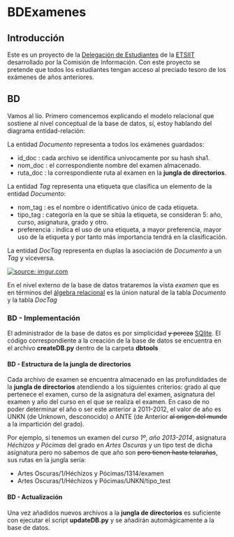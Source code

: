 # BDExamenes
## Introducción
Este es un proyecto de la [Delegación de Estudiantes](http://deiit.ugr.es/) de la [ETSIIT](http://etsiit.ugr.es/) desarrollado por la Comisión de Información. Con este proyecto se pretende que todos los estudiantes tengan acceso al preciado tesoro de los exámenes de años anteriores.
## BD
Vamos al lío. Primero comencemos explicando el modelo relacional que sostiene al nivel conceptual de la base de datos, sí, estoy hablando del diagrama entidad-relación:

La entidad *Documento* representa a todos los exámenes guardados:
  - id_doc : cada archivo se identifica univocamente por su hash sha1.
  - nom_doc : el correspondiente nombre del examen almacenado.
  - ruta_doc : la correspondiente ruta al examen en la **jungla de directorios**.

La entidad *Tag* representa una etiqueta que clasifica un elemento de la entidad *Documento*:
  - nom_tag : es el nombre o identificativo único de cada etiqueta.
  - tipo_tag : categoría en la que se sitúa la etiqueta, se consideran 5: año, curso, asignatura, grado y otro.
  - preferencia : indica el uso de una etiqueta, a mayor preferencia, mayor uso de la etiqueta y por tanto más importancia tendrá en la clasificación.

La entidad *DocTag* representa en duplas la asociación de *Documento* a un *Tag* y viceversa. 

<a href="http://imgur.com/yNXJwKs"><img src="http://i.imgur.com/yNXJwKs.png" title="source: imgur.com" /></a>

En el nivel externo de la base de datos trataremos la vista *examen* que es en términos del [álgebra relacional](https://es.wikipedia.org/wiki/%C3%81lgebra_relacional) es la únion natural de la tabla *Documento* y la tabla *DocTag*

### BD - Implementación
El administrador de la base de datos es por simplicidad ~~y pereza~~ [SQlite](https://sqlite.org/). El código correspondiente a la creación de la base de datos se encuentra en el archivo **createDB.py** dentro de la carpeta **dbtools**

#### BD - Estructura de la **jungla de directorios**

Cada archivo de examen se encuentra almacenado en las profundidades de la **jungla de directorios** atendiendo a los siguientes criterios: grado al que pertenece el examen, curso de la asignatura del examen, asignatura del examen y año del curso en el que se realiza el examen. En caso de no poder determinar el año o ser este anterior a 2011-2012, el valor de año es UNKN (de Unknown, desconocido) o ANTE (de Anterior ~~al origen del mundo~~ a la impartición del grado).

Por ejemplo, si tenemos un examen del *curso 1º*, *año 2013-2014*, asignatura *Héchizos y Pócimas* del grado en *Artes Oscuras* y un tipo test de dicha asígnatura pero no sabemos de que año son ~~pero tienen hasta telarañas~~, sus rutas en la jungla sería:

- Artes Oscuras/1/Héchizos y Pócimas/1314/examen
- Artes Oscuras/1/Héchizos y Pócimas/UNKN/tipo_test

#### BD - Actualización
Una vez añadidos nuevos archivos a la **jungla de directorios** es suficiente con ejecutar el script **updateDB.py** y
 se añadirán automágicamente a la base de datos.
